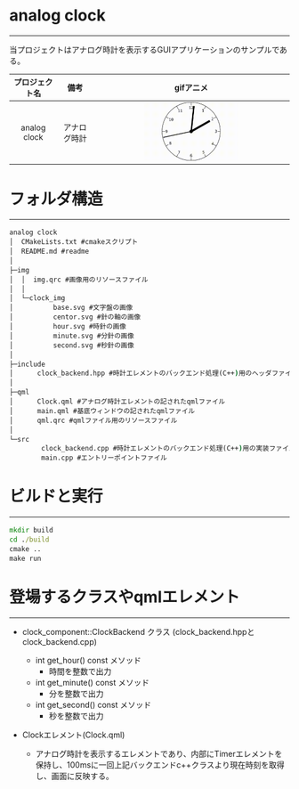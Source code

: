 # analog clock

---

当プロジェクトはアナログ時計を表示するGUIアプリケーションのサンプルである。

| プロジェクト名 |     備考     |                   gifアニメ                   |
| :------------: | :----------: | :-------------------------------------------: |
|  analog clock  | アナログ時計 | <img src="../img/analog_ckock.gif" width=50%> |



# フォルダ構造

---

```cmd
analog clock
│  CMakeLists.txt #cmakeスクリプト
│  README.md #readme
│
├─img
│  │  img.qrc #画像用のリソースファイル
│  │
│  └─clock_img
│          base.svg #文字盤の画像
│          centor.svg #針の軸の画像
│          hour.svg #時針の画像
│          minute.svg #分針の画像 
│          second.svg #秒針の画像
│
├─include
│      clock_backend.hpp #時計エレメントのバックエンド処理(C++)用のヘッダファイル
│
├─qml
│      Clock.qml #アナログ時計エレメントの記されたqmlファイル
│      main.qml #基底ウィンドウの記されたqmlファイル
│      qml.qrc #qmlファイル用のリソースファイル
│
└─src
        clock_backend.cpp #時計エレメントのバックエンド処理(C++)用の実装ファイル
        main.cpp #エントリーポイントファイル
```

# ビルドと実行

---

```cmd or terminal
mkdir build
cd ./build
cmake ..
make run
```

#  登場するクラスやqmlエレメント

---

- clock_component::ClockBackend クラス (clock_backend.hppとclock_backend.cpp)
  - int get_hour() const メソッド
    - 時間を整数で出力
  - int get_minute() const メソッド
    - 分を整数で出力
  - int get_second() const メソッド
    - 秒を整数で出力

- Clockエレメント(Clock.qml)
  - アナログ時計を表示するエレメントであり、内部にTimerエレメントを保持し、100msに一回上記バックエンドc++クラスより現在時刻を取得し、画面に反映する。
